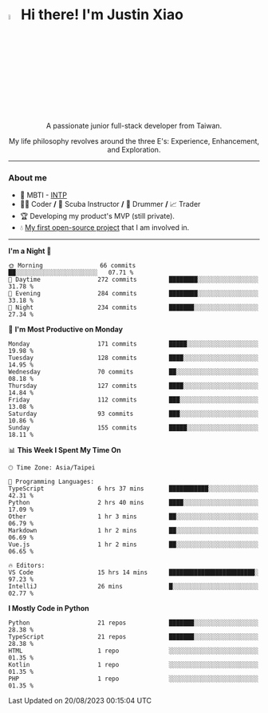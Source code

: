 # <img src="https://media.giphy.com/media/hvRJCLFzcasrR4ia7z/giphy.gif" width="5%">Hi there! I'm Justin Xiao
<p align="center">A passionate junior full-stack developer from Taiwan.  </p>
<p align="center">My life philosophy revolves around the three E's: Experience, Enhancement, and Exploration.</p>

---
### About me
- 👀 MBTI - [INTP](https://www.16personalities.com/intp-personality)
- 👨‍💻 Coder **/** 🤿 Scuba Instructor **/** 🥁 Drummer **/** 📈 Trader
- 🏆 Developing my product's MVP (still private).
- 💧 [My first open-source project](https://github.com/Game-as-a-Service/Game-Lobby-Web) that I am involved in.

---
<!--START_SECTION:waka-->
**I'm a Night 🦉** 

```text
🌞 Morning                66 commits          ██░░░░░░░░░░░░░░░░░░░░░░░   07.71 % 
🌆 Daytime                272 commits         ████████░░░░░░░░░░░░░░░░░   31.78 % 
🌃 Evening                284 commits         ████████░░░░░░░░░░░░░░░░░   33.18 % 
🌙 Night                  234 commits         ███████░░░░░░░░░░░░░░░░░░   27.34 % 
```
📅 **I'm Most Productive on Monday** 

```text
Monday                   171 commits         █████░░░░░░░░░░░░░░░░░░░░   19.98 % 
Tuesday                  128 commits         ████░░░░░░░░░░░░░░░░░░░░░   14.95 % 
Wednesday                70 commits          ██░░░░░░░░░░░░░░░░░░░░░░░   08.18 % 
Thursday                 127 commits         ████░░░░░░░░░░░░░░░░░░░░░   14.84 % 
Friday                   112 commits         ███░░░░░░░░░░░░░░░░░░░░░░   13.08 % 
Saturday                 93 commits          ███░░░░░░░░░░░░░░░░░░░░░░   10.86 % 
Sunday                   155 commits         █████░░░░░░░░░░░░░░░░░░░░   18.11 % 
```


📊 **This Week I Spent My Time On** 

```text
🕑︎ Time Zone: Asia/Taipei

💬 Programming Languages: 
TypeScript               6 hrs 37 mins       ███████████░░░░░░░░░░░░░░   42.31 % 
Python                   2 hrs 40 mins       ████░░░░░░░░░░░░░░░░░░░░░   17.09 % 
Other                    1 hr 3 mins         ██░░░░░░░░░░░░░░░░░░░░░░░   06.79 % 
Markdown                 1 hr 2 mins         ██░░░░░░░░░░░░░░░░░░░░░░░   06.69 % 
Vue.js                   1 hr 2 mins         ██░░░░░░░░░░░░░░░░░░░░░░░   06.65 % 

🔥 Editors: 
VS Code                  15 hrs 14 mins      ████████████████████████░   97.23 % 
IntelliJ                 26 mins             █░░░░░░░░░░░░░░░░░░░░░░░░   02.77 % 
```

**I Mostly Code in Python** 

```text
Python                   21 repos            ███████░░░░░░░░░░░░░░░░░░   28.38 % 
TypeScript               21 repos            ███████░░░░░░░░░░░░░░░░░░   28.38 % 
HTML                     1 repo              ░░░░░░░░░░░░░░░░░░░░░░░░░   01.35 % 
Kotlin                   1 repo              ░░░░░░░░░░░░░░░░░░░░░░░░░   01.35 % 
PHP                      1 repo              ░░░░░░░░░░░░░░░░░░░░░░░░░   01.35 % 
```




 Last Updated on 20/08/2023 00:15:04 UTC
<!--END_SECTION:waka-->
